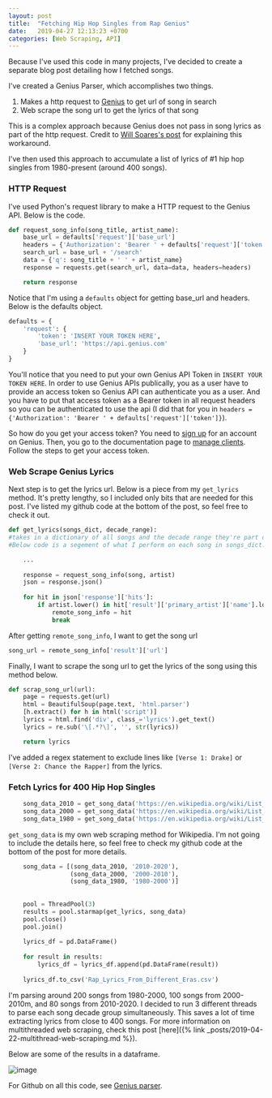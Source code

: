 ```yaml
---
layout: post
title:  "Fetching Hip Hop Singles from Rap Genius"
date:   2019-04-27 12:13:23 +0700
categories: [Web Scraping, API]
---
```


Because I've used this code in many projects, I've decided to create a separate blog post detailing how I fetched songs.

I've created a Genius Parser, which accomplishes two things.

1. Makes a http request to [Genius](www.genius.com) to get url of song in search
2. Web scrape the song url to get the lyrics of that song

This is a complex approach because Genius does not pass in song lyrics as part of the http request. Credit to [Will Soares's post](https://dev.to/willamesoares/how-to-integrate-spotify-and-genius-api-to-easily-crawl-song-lyrics-with-python-4o62) for explaining this workaround.

I've then used this approach to accumulate a list of lyrics of #1 hip hop singles from 1980-present (around 400 songs). 

### HTTP Request
I've used Python's request library to make a HTTP request to the Genius API. Below is the code.

```python
def request_song_info(song_title, artist_name):
    base_url = defaults['request']['base_url']
    headers = {'Authorization': 'Bearer ' + defaults['request']['token']}
    search_url = base_url + '/search'
    data = {'q': song_title + ' ' + artist_name}
    response = requests.get(search_url, data=data, headers=headers)

    return response
```

Notice that I'm using a `defaults` object for getting base_url and headers. Below is the defaults object.

```python
defaults = {
    'request': {
        'token': 'INSERT YOUR TOKEN HERE',
        'base_url': 'https://api.genius.com'
    }
}
```

You'll notice that you need to put your own Genius API Token in `INSERT YOUR TOKEN HERE`. In order to use Genius APIs publically, you as a user have to provide an access token so Genius API can authenticate you as a user. And you have to put that access token as a Bearer token in all request headers so you can be authenticated to use the api (I did that for you in `headers = {'Authorization': 'Bearer ' + defaults['request']['token']}`).

So how do you get your access token? You need to [sign up](https://genius.com/signup_or_login) for an account on Genius. Then, you go to the documentation page to [manage clients](https://genius.com/api-clients). Follow the steps to get your access token.

### Web Scrape Genius Lyrics
Next step is to get the lyrics url. Below is a piece from my `get_lyrics` method. It's pretty lengthy, so I included only bits that are needed for this post. I've listed my github code at the bottom of the post, so feel free to check it out.

```python
def get_lyrics(songs_dict, decade_range): 
#takes in a dictionary of all songs and the decade range they're part of. 
#Below code is a segement of what I perform on each song in songs_dict.

    ...
    
    response = request_song_info(song, artist)
    json = response.json()
            
    for hit in json['response']['hits']:
        if artist.lower() in hit['result']['primary_artist']['name'].lower():
            remote_song_info = hit
            break   
```

After getting `remote_song_info`, I want to get the song url 

```python
song_url = remote_song_info['result']['url']
``` 

Finally, I want to scrape the song url to get the lyrics of the song using this method below.

```python
def scrap_song_url(url):
    page = requests.get(url)
    html = BeautifulSoup(page.text, 'html.parser')
    [h.extract() for h in html('script')]
    lyrics = html.find('div', class_='lyrics').get_text()
    lyrics = re.sub('\[.*?\]', '', str(lyrics))

    return lyrics
```

I've added a regex statement to exclude lines like `[Verse 1: Drake]` or `[Verse 2: Chance the Rapper]` from the lyrics. 

### Fetch Lyrics for 400 Hip Hop Singles

```python
    song_data_2010 = get_song_data('https://en.wikipedia.org/wiki/List_of_Billboard_Hot_Rap_Songs_number-one_songs_of_the_2010s')
    song_data_2000 = get_song_data('https://en.wikipedia.org/wiki/List_of_Billboard_number-one_rap_singles_of_the_2000s')
    song_data_1980 = get_song_data('https://en.wikipedia.org/wiki/List_of_Billboard_number-one_rap_singles_of_the_1980s_and_1990s')
```

`get_song_data` is my own web scraping method for Wikipedia. I'm not going to include the details here, so feel free to check my github code at the bottom of the post for more details.

```python
    song_data = [(song_data_2010, '2010-2020'),
                 (song_data_2000, '2000-2010'),
                 (song_data_1980, '1980-2000')]
    
    
    pool = ThreadPool(3)
    results = pool.starmap(get_lyrics, song_data)
    pool.close()
    pool.join()
    
    lyrics_df = pd.DataFrame()
    
    for result in results:
        lyrics_df = lyrics_df.append(pd.DataFrame(result))
    
    lyrics_df.to_csv('Rap_Lyrics_From_Different_Eras.csv')
```
I'm parsing around 200 songs from 1980-2000, 100 songs from 2000-2010m, and 80 songs from 2010-2020. I decided to run 3 different threads to parse each song decade group simultaneously. This saves a lot of time extracting lyrics from close to 400 songs. For more information on multithreaded web scraping, check this post [here]({% link _posts/2019-04-22-multithread-web-scraping.md %}).

Below are some of the results in a dataframe. 

![image]({{site.url}}/images/projects/genius-parser/GeniusParserResults.png)


For Github on all this code, see [Genius parser](https://github.com/hd2zm/Data-Science-Projects/blob/master/Music/Genius/GeniusParser.py). 

